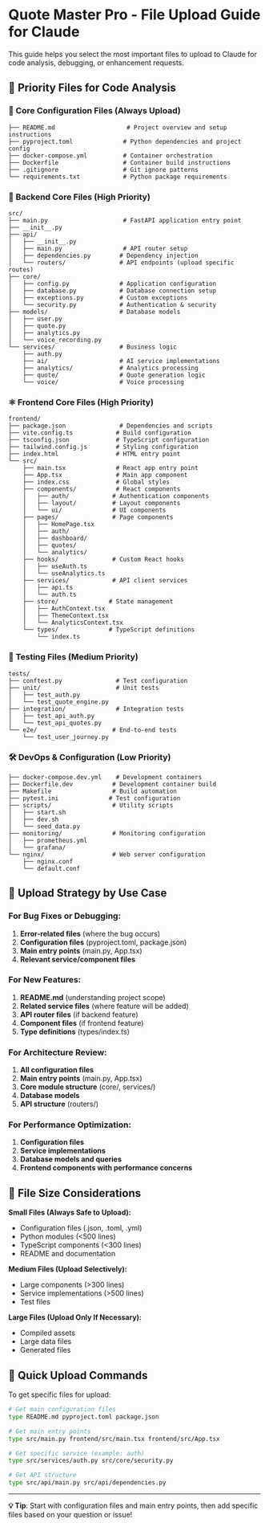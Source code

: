 # Quote Master Pro - File Upload Guide for Claude

This guide helps you select the most important files to upload to Claude for code analysis, debugging, or enhancement requests.

## 🎯 **Priority Files for Code Analysis**

### **📁 Core Configuration Files** (Always Upload)
```
├── README.md                    # Project overview and setup instructions
├── pyproject.toml              # Python dependencies and project config
├── docker-compose.yml          # Container orchestration
├── Dockerfile                  # Container build instructions
├── .gitignore                  # Git ignore patterns
└── requirements.txt            # Python package requirements
```

### **🔧 Backend Core Files** (High Priority)
```
src/
├── main.py                     # FastAPI application entry point
├── __init__.py
├── api/
│   ├── __init__.py
│   ├── main.py                 # API router setup
│   ├── dependencies.py        # Dependency injection
│   └── routers/               # API endpoints (upload specific routes)
├── core/
│   ├── config.py              # Application configuration
│   ├── database.py            # Database connection setup
│   ├── exceptions.py          # Custom exceptions
│   └── security.py            # Authentication & security
├── models/                    # Database models
│   ├── user.py
│   ├── quote.py
│   ├── analytics.py
│   └── voice_recording.py
└── services/                  # Business logic
    ├── auth.py
    ├── ai/                    # AI service implementations
    ├── analytics/             # Analytics processing
    ├── quote/                 # Quote generation logic
    └── voice/                 # Voice processing
```

### **⚛️ Frontend Core Files** (High Priority)
```
frontend/
├── package.json               # Dependencies and scripts
├── vite.config.ts            # Build configuration
├── tsconfig.json             # TypeScript configuration
├── tailwind.config.js        # Styling configuration
├── index.html                # HTML entry point
└── src/
    ├── main.tsx              # React app entry point
    ├── App.tsx               # Main app component
    ├── index.css             # Global styles
    ├── components/           # React components
    │   ├── auth/            # Authentication components
    │   ├── layout/          # Layout components
    │   └── ui/              # UI components
    ├── pages/               # Page components
    │   ├── HomePage.tsx
    │   ├── auth/
    │   ├── dashboard/
    │   ├── quotes/
    │   └── analytics/
    ├── hooks/               # Custom React hooks
    │   ├── useAuth.ts
    │   └── useAnalytics.ts
    ├── services/            # API client services
    │   ├── api.ts
    │   └── auth.ts
    ├── store/              # State management
    │   ├── AuthContext.tsx
    │   ├── ThemeContext.tsx
    │   └── AnalyticsContext.tsx
    └── types/              # TypeScript definitions
        └── index.ts
```

### **🧪 Testing Files** (Medium Priority)
```
tests/
├── conftest.py               # Test configuration
├── unit/                     # Unit tests
│   ├── test_auth.py
│   └── test_quote_engine.py
├── integration/              # Integration tests
│   ├── test_api_auth.py
│   └── test_api_quotes.py
└── e2e/                     # End-to-end tests
    └── test_user_journey.py
```

### **🛠️ DevOps & Configuration** (Low Priority)
```
├── docker-compose.dev.yml    # Development containers
├── Dockerfile.dev           # Development container build
├── Makefile                 # Build automation
├── pytest.ini              # Test configuration
├── scripts/                 # Utility scripts
│   ├── start.sh
│   ├── dev.sh
│   └── seed_data.py
├── monitoring/              # Monitoring configuration
│   ├── prometheus.yml
│   └── grafana/
└── nginx/                   # Web server configuration
    ├── nginx.conf
    └── default.conf
```

## 🎯 **Upload Strategy by Use Case**

### **For Bug Fixes or Debugging:**
1. **Error-related files** (where the bug occurs)
2. **Configuration files** (pyproject.toml, package.json)
3. **Main entry points** (main.py, App.tsx)
4. **Relevant service/component files**

### **For New Features:**
1. **README.md** (understanding project scope)
2. **Related service files** (where feature will be added)
3. **API router files** (if backend feature)
4. **Component files** (if frontend feature)
5. **Type definitions** (types/index.ts)

### **For Architecture Review:**
1. **All configuration files**
2. **Main entry points** (main.py, App.tsx)
3. **Core module structure** (core/, services/)
4. **Database models**
5. **API structure** (routers/)

### **For Performance Optimization:**
1. **Configuration files**
2. **Service implementations**
3. **Database models and queries**
4. **Frontend components with performance concerns**

## 📝 **File Size Considerations**

**Small Files (Always Safe to Upload):**
- Configuration files (.json, .toml, .yml)
- Python modules (<500 lines)
- TypeScript components (<300 lines)
- README and documentation

**Medium Files (Upload Selectively):**
- Large components (>300 lines)
- Service implementations (>500 lines)
- Test files

**Large Files (Upload Only If Necessary):**
- Compiled assets
- Large data files
- Generated files

## 🚀 **Quick Upload Commands**

To get specific files for upload:

```bash
# Get main configuration files
type README.md pyproject.toml package.json

# Get main entry points  
type src/main.py frontend/src/main.tsx frontend/src/App.tsx

# Get specific service (example: auth)
type src/services/auth.py src/core/security.py

# Get API structure
type src/api/main.py src/api/dependencies.py
```

---

**💡 Tip**: Start with configuration files and main entry points, then add specific files based on your question or issue!
